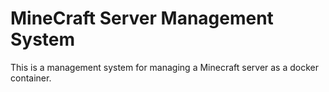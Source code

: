 # MineCraft Server Management System

This is a management system for managing a Minecraft server as a docker container.
